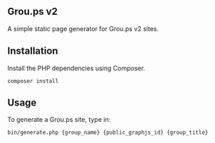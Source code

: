 ## Grou.ps v2

A simple static page generator for Grou.ps v2 sites.

## Installation

Install the PHP dependencies using Composer.

```composer install```


## Usage

To generate a Grou.ps site, type in:

```bin/generate.php {group_name} {public_graphjs_id} {group_title}```
